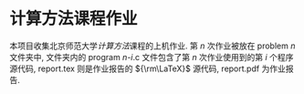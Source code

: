 # 计算方法课程作业
本项目收集北京师范大学*计算方法*课程的上机作业. 第 $n$ 次作业被放在 problem $n$ 文件夹中, 文件夹内的 program $n$-$i$.c 文件包含了第 $n$ 次作业使用到的第 $i$ 个程序源代码, report.tex 则是作业报告的 ${\rm\LaTeX}$ 源代码, report.pdf 为作业报告.